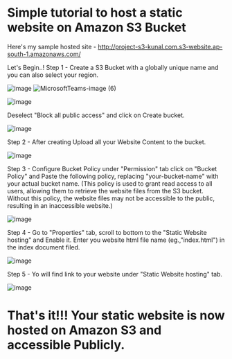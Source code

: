 # Simple tutorial to host a static website on Amazon S3 Bucket
Here's my sample hosted site - http://project-s3-kunal.com.s3-website.ap-south-1.amazonaws.com/

Let's Begin..!
Step 1 - Create a S3 Bucket with a globally unique name and you can also select your region.

![image](https://github.com/Kunaldahat/Website-Hostng-S3-AWS-/assets/96560952/4551e50e-159f-4795-afd5-be6767f3be2b)
![MicrosoftTeams-image (6)](https://github.com/Kunaldahat/Website-Hostng-S3-AWS-/assets/96560952/4caad76e-d9ef-405e-86eb-b95d9caca13f)

![image](https://github.com/Kunaldahat/Website-Hostng-S3-AWS-/assets/96560952/f9f3f278-2089-4397-b7b9-9f553fbb84a8)

Deselect "Block all public access" and click on Create bucket.

![image](https://github.com/Kunaldahat/Website-Hostng-S3-AWS-/assets/96560952/f5c62ab0-2548-4990-944c-496e2aee5ea0)


Step 2 - After creating Upload all your Website Content to the bucket.

![image](https://github.com/Kunaldahat/Website-Hostng-S3-AWS-/assets/96560952/9b7bef3b-0d20-4f0a-b954-3007666dee44)

Step 3 - Configure Bucket Policy under "Permission" tab click on "Bucket Policy" and Paste the following policy, replacing "your-bucket-name" with your actual bucket name.
(This policy is used to grant read access to all users, allowing them to retrieve the website files from the S3 bucket. Without this policy, the website files may not be accessible to the public, resulting in an inaccessible website.)

![image](https://github.com/Kunaldahat/Website-Hostng-S3-AWS-/assets/96560952/1b8f05c9-9242-4637-944c-73ec0edea397)

Step 4 - Go to "Properties" tab, scroll to bottom to the "Static Website hosting" and Enable it. Enter you website html file name (eg.,"index.html") in the index document filed.

![image](https://github.com/Kunaldahat/Website-Hostng-S3-AWS-/assets/96560952/3fb86992-02c1-49f9-8c1f-f95d24db8081)

Step 5 - Yo will find link to your website under "Static Website hosting" tab.

![image](https://github.com/Kunaldahat/Website-Hostng-S3-AWS-/assets/96560952/5744bc1e-bfac-4453-87f5-33c65b0e782f)

# That's it!!! Your static website is now hosted on Amazon S3 and accessible Publicly.

